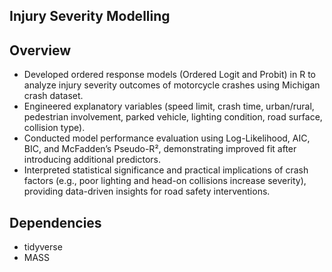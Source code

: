 ## Injury Severity Modelling
## Overview
- Developed ordered response models (Ordered Logit and Probit) in R to analyze injury severity outcomes of motorcycle crashes using Michigan crash dataset.
- Engineered explanatory variables (speed limit, crash time, urban/rural, pedestrian involvement, parked vehicle, lighting condition, road surface, collision type).
- Conducted model performance evaluation using Log-Likelihood, AIC, BIC, and McFadden’s Pseudo-R², demonstrating improved fit after introducing additional predictors.
- Interpreted statistical significance and practical implications of crash factors (e.g., poor lighting and head-on collisions increase severity), providing data-driven insights for road safety interventions.
## Dependencies
- tidyverse 
- MASS 